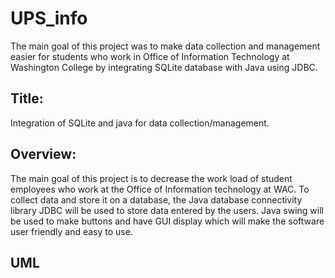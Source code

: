 # UPS_info


The main goal of this project was to make data collection and management easier for students who work in Office of Information 
Technology at Washington College by integrating SQLite database with Java using JDBC.

## Title: 
Integration of SQLite and java for data collection/management. 

## Overview:
The main goal of this project is to decrease the work load of student employees who work at the Office of Information technology at WAC. To collect data and store it on a database, the Java database connectivity library JDBC will be used to store data entered by the users. Java swing will be used to make buttons and have GUI display which will make the software user friendly and easy to use.

## UML


